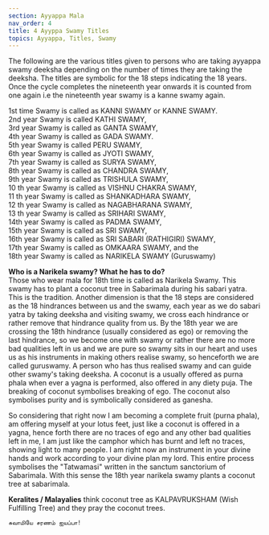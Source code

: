 ```yaml
---
section: Ayyappa Mala
nav_order: 4
title: 4 Ayyppa Swamy Titles
topics: Ayyappa, Titles, Swamy
---
```


The following are the various titles given to persons who are taking ayyappa swamy deeksha depending on the number of times they are taking the deeksha. The titles are symbolic for the 18 steps indicating the 18 years. Once the cycle completes the nineteenth year onwards it is counted from one again i.e the nineteenth year swamy is a kanne swamy again.

1st time Swamy is called as KANNI SWAMY or KANNE SWAMY.\
2nd year Swamy is called KATHI SWAMY,\
3rd year Swamy is called as GANTA SWAMY,\
4th year Swamy is called as GADA SWAMY.\
5th year Swamy is called PERU SWAMY,\
6th year Swamy is called as JYOTI SWAMY,\
7th year Swamy is called as SURYA SWAMY,\
8th year Swamy is called as CHANDRA SWAMY,\
9th year Swamy is called as TRISHULA SWAMY,\
10 th year Swamy is called as VISHNU CHAKRA SWAMY,\
11 th year Swamy is called as SHANKADHARA SWAMY,\
12 th year Swamy is called as NAGABHARANA SWAMY,\
13 th year Swamy is called as SRIHARI SWAMY,\
14th year Swamy is called as PADMA SWAMY,\
15th year Swamy is called as SRI SWAMY,\
16th year Swamy is called as SRI SABARI (RATHIGIRI) SWAMY,\
17th year Swamy is called as OMKAARA SWAMY, and the\
18th year Swamy is called as NARIKELA SWAMY (Guruswamy)


**Who is a Narikela swamy? What he has to do?**\
Those who wear mala for 18th time is called as Narikela Swamy. This swamy has to plant a coconut tree in Sabarimala during his sabari yatra. This is the tradition. Another dimension is that the 18 steps are considered as the 18 hindrances between us and the swamy, each year as we do sabari yatra by taking deeksha and visiting swamy, we cross each hindrance or rather remove that hindrance quality from us. By the 18th year we are crossing the 18th hindrance (usually considered as ego) or removing the last hindrance, so we become one with swamy or rather there are no more bad qualities left in us and we are pure so swamy sits in our heart and uses us as his instruments in making others realise swamy, so henceforth we are called guruswamy. A person who has thus realised swamy and can guide other swamy's taking deeksha. A coconut is a usually offered as purna phala when ever a yagna is performed, also offered in any diety puja. The breaking of coconut symbolises breaking of ego. The coconut also symbolises purity and is symbolically considered as ganesha.

So considering that right now I am becoming a complete fruit (purna phala), am offering myself at your lotus feet, just like a coconut is offered in a yagna, hence forth there are no traces of ego and any other bad qualities left in me, I am just like the camphor which has burnt and left no traces, showing light to many people. I am right now an instrument in your divine hands and work according to your divine plan my lord. This entire process symbolises the "Tatwamasi" written in the sanctum sanctorium of Sabarimala. With this sense the 18th year narikela swamy plants a coconut tree at sabarimala.

**Keralites / Malayalies** think  coconut tree as KALPAVRUKSHAM (Wish Fulfilling Tree)  and  they pray the coconut trees.


`சுவாமியே சரணம் ஐயப்பா!`

